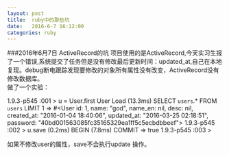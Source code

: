 ```yaml
---
layout: post
title:  ruby中的那些坑
date:   2016-6-7 16:12:00
categories: ruby
---
```


###2016年6月7日 ActiveRecord的坑
项目使用的是ActiveRecord,今天实习生报了一个错误,系统提交了任务但是没有修改最后更新时间：updated_at,自己在本地复现。debug断电跟踪发现要修改的对象所有属性没有改变，ActiveRecord没有修改数据库。<br/>
做了一个实验：

1.9.3-p545 :001 > u = User.first
User Load (13.3ms)  SELECT `users`.* FROM `users` LIMIT 1
	 => #<User id: 1, name: "god", name_en: nil, desc: nil, created_at: "2016-01-04 18:40:06", updated_at: "2016-03-25 02:18:51", password: "40bd001563085fc35165329ea1ff5c5ecbdbbeef"> 
1.9.3-p545 :002 > u.save
(0.2ms)  BEGIN
(7.8ms)  COMMIT
=> true 
1.9.3-p545 :003 > 



如果不修改user的属性，save不会执行update 操作。



<div class="ds-thread" data-thread-key="1" data-title="ruby中的那些坑" data-url="https://quietlistener.github.io/ruby/2016/03/02/ruby中的那些坑.html"></div>
       
<script type="text/javascript">
        var duoshuoQuery = {short_name:"quietlistener"};
	(function() {
		var ds = document.createElement('script');
		ds.type = 'text/javascript';ds.async = true;
		ds.src = (document.location.protocol == 'https:' ? 'https:' : 'http:') + '//static.duoshuo.com/embed.js';
		ds.charset = 'UTF-8';
		(document.getElementsByTagName('head')[0] 
		 || document.getElementsByTagName('body')[0]).appendChild(ds);
	})();
</script>

